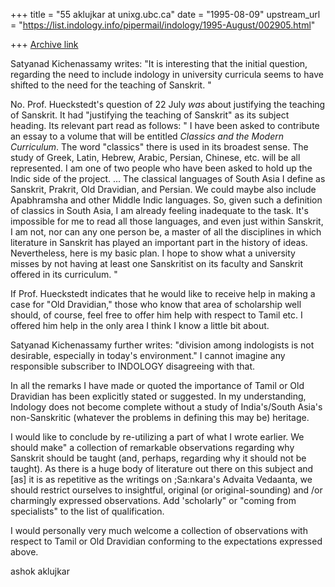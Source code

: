 +++
title = "55 aklujkar at unixg.ubc.ca"
date = "1995-08-09"
upstream_url = "https://list.indology.info/pipermail/indology/1995-August/002905.html"

+++
[Archive link](https://list.indology.info/pipermail/indology/1995-August/002905.html)

 Satyanad Kichenassamy writes: "It is interesting that the initial
question, regarding the
need to include indology in university curricula seems to have
shifted to the need for the teaching of Sanskrit. "

No. Prof. Hueckstedt's question of 22 July *was* about justifying the
teaching of Sanskrit. It had "justifying the teaching of Sanskrit" as its
subject heading. Its relevant part read as follows: " I have been asked to
contribute an essay to a volume that will be 
entitled _Classics and the Modern Curriculum_. The word "classics" there 
is used in its broadest sense. The study of Greek, Latin, Hebrew, Arabic, 
Persian, Chinese, etc. will be all represented. I am one of two people 
who have been asked to hold up the Indic side of the project. ... The
classical languages of South Asia I define as Sanskrit, Prakrit, Old 
Dravidian, and Persian. We could maybe also include Apabhramsha and other 
Middle Indic languages. So, given such a definition of classics in South 
Asia, I am already feeling inadequate to the task. It's impossible for me 
to read all those languages, and even just within Sanskrit, I am not, nor 
can any one person be, a master of all the disciplines in which 
literature in Sanskrit has played an important part in the history of
ideas.
Nevertheless, here is my basic plan. I hope to show what a university 
misses by not having at least one Sanskritist on its faculty and Sanskrit 
offered in its curriculum. "

If Prof. Hueckstedt  indicates that he would like to receive help in making
a case for "Old Dravidian,"  those who know that area of scholarship well
should, of course, feel free to offer him help with respect to Tamil etc. I
offered him help in the only area I think I  know a little bit about.

Satyanad Kichenassamy further writes: "division among indologists is not
desirable, especially in today's environment." I cannot imagine any
responsible subscriber to INDOLOGY disagreeing with that. 

In all the remarks I have made or quoted the importance of Tamil or Old
Dravidian has been explicitly stated or suggested. In my understanding,
Indology  does not  become complete without a study of India's/South Asia's
non-Sanskritic (whatever the problems in defining this may be) heritage.

I would like to conclude by re-utilizing a part of what I wrote earlier. We
should make" a collection of remarkable observations regarding why Sanskrit
should be taught (and, perhaps, regarding why it should not be taught). As
there is a huge body of literature out there on this subject and [as] it is
as repetitive as the writings on ;Sa:nkara's Advaita Vedaanta, we should
restrict ourselves to insightful, original (or original-sounding) and /or
charmingly expressed observations.  Add 'scholarly" or "coming from
specialists" to the list of qualification. 

I would personally very much welcome a collection of observations with
respect to Tamil or Old Dravidian conforming to the expectations expressed
above. 

ashok aklujkar






